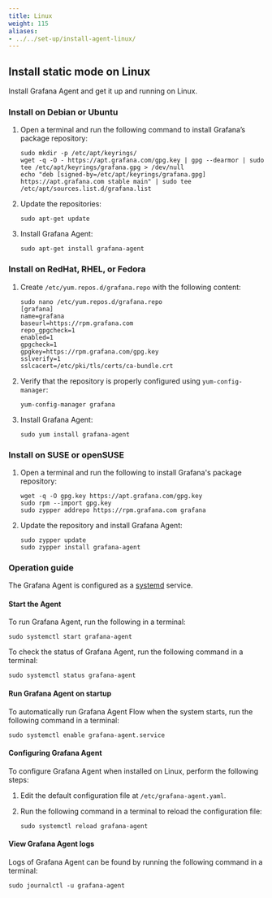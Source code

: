 ```yaml
---
title: Linux
weight: 115
aliases:
- ../../set-up/install-agent-linux/
---
```


## Install static mode on Linux

Install Grafana Agent and get it up and running on Linux.

### Install on Debian or Ubuntu

1. Open a terminal and run the following command to install Grafana’s package repository:

   ```shell
   sudo mkdir -p /etc/apt/keyrings/
   wget -q -O - https://apt.grafana.com/gpg.key | gpg --dearmor | sudo tee /etc/apt/keyrings/grafana.gpg > /dev/null
   echo "deb [signed-by=/etc/apt/keyrings/grafana.gpg] https://apt.grafana.com stable main" | sudo tee /etc/apt/sources.list.d/grafana.list
   ```

1. Update the repositories:

   ```shell
   sudo apt-get update
   ```

1. Install Grafana Agent:

   ```shell
   sudo apt-get install grafana-agent
   ```

### Install on RedHat, RHEL, or Fedora

1. Create `/etc/yum.repos.d/grafana.repo` with the following content:

   ```shell
   sudo nano /etc/yum.repos.d/grafana.repo
   [grafana]
   name=grafana
   baseurl=https://rpm.grafana.com
   repo_gpgcheck=1
   enabled=1
   gpgcheck=1
   gpgkey=https://rpm.grafana.com/gpg.key
   sslverify=1
   sslcacert=/etc/pki/tls/certs/ca-bundle.crt
   ```

1. Verify that the repository is properly configured using `yum-config-manager`:

   ```shell
   yum-config-manager grafana
   ```

1. Install Grafana Agent:

   ```shell
   sudo yum install grafana-agent
   ```

### Install on SUSE or openSUSE

1. Open a terminal and run the following to install Grafana's package repository:

   ```shell
   wget -q -O gpg.key https://apt.grafana.com/gpg.key
   sudo rpm --import gpg.key
   sudo zypper addrepo https://rpm.grafana.com grafana
   ```

1. Update the repository and install Grafana Agent:

   ```shell
   sudo zypper update
   sudo zypper install grafana-agent
   ```

### Operation guide

The Grafana Agent is configured as a [systemd](https://systemd.io/) service.

#### Start the Agent

To run Grafana Agent, run the following in a terminal:

   ```shell
   sudo systemctl start grafana-agent
   ```

To check the status of Grafana Agent, run the following command in a terminal:

   ```shell
   sudo systemctl status grafana-agent
   ```

#### Run Grafana Agent on startup

To automatically run Grafana Agent Flow when the system starts, run the following command in a terminal:

   ```shell
   sudo systemctl enable grafana-agent.service
   ```

#### Configuring Grafana Agent

To configure Grafana Agent when installed on Linux, perform the following steps:

1. Edit the default configuration file at `/etc/grafana-agent.yaml`. 

1. Run the following command in a terminal to reload the configuration file:

   ```shell
   sudo systemctl reload grafana-agent
   ```

#### View Grafana Agent logs

Logs of Grafana Agent can be found by running the following command in a terminal:

   ```shell
   sudo journalctl -u grafana-agent
   ```
